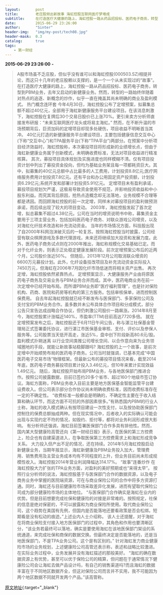 ```yaml
---
layout:       post
title:        老庄股频出新故事 海虹控股互联网医疗梦难成
subtitle:     在打造医疗大健康的路上，海虹控股一路从药品招投标、医药电子商务，转型到PBM业务，去年又启动的新健康业务。
date:         2015-06-29 23:26:00
author:       "Sinter"
header-img:   "img/my-post/tech08.jpg"
header-mask:  0.3
catalog:      true
tags:
    - 第一财经
---
```


**2015-06-29 23:26:00**  **-**

> A股市场虽不乏庄股，但似乎没有谁可以和海虹控股(000503.SZ)相提并论，而这只十几年的老庄股赖以支撑的，是一个一个从未实现过的“故事”。
在打造医疗大健康的路上，海虹控股一路从药品招投标、医药电子商务，转型到PBM业务，去年又启动的新健康业务。然而，转型的一路始终伴随着对热点的追逐、新概念的炒作，似乎一直在掩盖其尚未明确的商业及盈利模式。
热门概念连环套
今年4月30日，海虹控股公布了定增预案，拟募集总额不超过40亿元，全部用于海虹新健康服务平台建设项目。在该消息刺激下，海虹控股在复牌后30个交易日股价已上涨70%。更引来卖方分析师直接发布研报：“未来互联网医疗龙头或将易主海虹。”
然而，在不断升温的市场预期背后，巨资加码的定增项目却现多处硬伤，项目收益不明晰首当其冲。
40亿元打造的新健康服务平台建设项目，主要包括健康信息交互中心(下称“交互中心”)和TPA服务平台(下称“TPA平台”)两部分。在预案中分析项目经济效益时，海虹控股称，本次募投项目将形成新的业绩增长点，但由于海虹新健康业务属于创新模式，未明确收费标准，无法对项目收益进行精准核算。
其次，募投项目具体规划及实施进度也同样模糊不清。仅有项目投资计划中列出了募投资金投向，但均为基础业务架且每一项都耗资巨大。其中，拟募集的40亿元总额中占比最多的人工费用，计划投资8.8亿元;医疗网络服务费用计划投资7.8亿元。还有平台和办公用固定资产投资额，计划投资6.29亿元;系统开发和部署计划投资5.91亿元。
定增项目未有盈利承诺，募投项目规划欠严谨，这极易导致资金使用不规范，并影响投资收益和中小股东利益。而究其背后原因，抢热点造概念却无法落地，业务规模不合理等都是诱因。而回顾海虹控股的前一次定增，同样未对募投项目的盈利做预测承诺，而后续出现了较大的项目变动。
2003年，海虹控股发起了首次定增，拟总募集不超过4.38亿元。公司在当时的增资说明书中称，募集资金主要用于三项主营业务，包括加码医药电子商务、对联众游戏公司增资，以及对海虹化纤技术改造和补充流动资金。
当年的市场情况方面，科技股出现了自2000年科网泡沫破灭后的一轮复苏。按照海虹控股当时披露，公司经营有联众棋牌游戏及多款代理游戏，未来还将继续加大投资和发展力度。此外，医药电子商务试点则在2000年推出，海虹称规模化交易基础已定。而对于化纤业务，则表示正处稳定健康发展阶段。前次定增预案公布后的近两个月，公司股价涨近50%。
但随后，2013年12月公司取消联众增资的6600万元募投计划。此外，化纤设备技改项目及补充流动资金实际投入7450万元，但海虹在2006年7月因化纤市场低迷而将相关资产出售。
再次定增，海虹控股依然紧靠热点。
定增预案显示，大健康服务产业由将原医药电子商务及交易业务与PBM业务合并而成。其中，医药电商业务在前一次定增中已经开始布局。而所谓PBM业务即“医疗福利管理”，也是针对保险机构、药商、医院和药房等机构的第三方服务。包括审核保单，进而控制医保费用。
自去年起海虹控股就已经不断发布与医保部门、多家保险公司及支付宝的PBM业务合作。虽多数并未公布具体合作项目和分成模式，部分公告只宣告达成战略合作协议，但仍刺激公司股价一路飙涨。2014年8月至今，海虹控股累计涨幅近140%，市盈率(TTM)目前高达7720多倍。
就在定增预案发布之后，海虹控股还于6月11日午间公告，称与湛江社保基金管理局正式签署委托协议，进行湛江市医保基金审核、支付、评价以及参保人服务等。公司股票当天低开高走，涨近5%，盘中创下阶段新高80.6元/股。
盈利模式扑朔迷离
以行业空间类推公司增长空间、以合作意向来为业务领域圈地的手段，就能让新故事站稳脚跟吗?
海虹控股的上一个故事，是前次定增中开始顺势布局的医药电子商务。公司当时就强调，已基本完成“中国医药电子交易市场”物理框架。但最新公布的募投项目情况来看，截至2014年底，医药电子商务募投项目累计投入3.46亿元，但10年来累计实现效益1.49亿元。
随后，海虹控股开始布局PBM业务，与各地医保部门推进合作。按照公司披露数据，目前已签约20多个省市、超过160个地级市签订协议。海虹方面称，PBM业务收入目前主要是地方医保基金智能监管平台建设费收入。但公司表示部分合作协议尚未明确收费标准，因而收费标准存在一定的不确定性。
“收费标准一般都会是明确的，不确定性主要在于收入结算和确认环节，而这方面不可抗的外部因素很多。”有熟悉国内PBM的行业人士称，海虹的收入模式确认有按项目建设一次性支付，以及按协助医保部门控制住的保费总额抽成两种。但在现实情况中，后者收入的实际确认可能会出现与实现约定不符的情况，如毁约、拒付等，都将对业务利润形成很大影响。
有分析师还强调，海虹目前签署医保部门合作多具有排他性。然而，国内某大型健康险高管还向《第一财经日报》表示，在医保的第三方控费上，险企也有自建渠道进入，在争取医保第三方控费需求上和海虹形成竞争关系。
大力投入但产出不足的情况，还在持续。2014年5月海虹控股启动新健康业务，当期年报显示，海虹新健康及PBM业务投入加大，管理费用、销售费用及主营业务成本均有不同程度的上升，但业务目前尚未形成规模性收入。海虹控股2014年营业利润降幅达314.17%。
“故事”连番炒作
在海虹控股大力扩张的TPA业务方面，对盈利的美好预期或也“来得太早”。
按照行业分析师的说法，海虹控股基于与医保部门合作的数据资源，以及电子商务业务中掌握的医院端资源，可在与商业保险公司的合作中将多方资源打通。同时，海虹还与目前健康险市场采取差异化发展，进而有望取代保险公司成为部分健康险市场的主体地位。
“与医保部门合作确实是海虹在业内的优势。但是目前想要完成社保和健康险的对接是非常难的。按照规定，社保的信息是绝对保密的，不可以披露和为商业保险所使用。取代商业保险公司，这个趋势在美国有先例，但国内是否能落地还要看政策是否会松绑。短期看是没有松动的痕迹。”上述业内人士介绍称。
该人士还提醒，对于海虹在将商业保险支付接入地方医保部门的过程中，其角色和作用也要清晰区分，“该业务若最终可以落地，确实是要使用海虹在该地医保部门架设的系统通道，来完成社保和商保的数据交换。但最终决定是否能落地的，还是当地医保部门，不是TPA业务公司。这个是有区别的。”
针对海虹发力商业健康险市场的业务规划，上述健康险公司高管还表示称，表述和战略比较激进。在实际业务过程中，业务发展并没有海虹描述的那般美好。
“海虹的确在数据资源上有优势，甚至可以优于保险公司的精算，但问题在于通常情况下健康险公司会让海虹去做产品设计吗，有自己的销售渠道吗?而且海虹的数据丰富在于不同地区数据齐全，但这对保险公司而言并不实用，我不可能因为两个地区数据不同就开发两个产品。”该高管称。


[原文地址](http://www.yicai.com/news/4638602.html){:target="_blank"}


